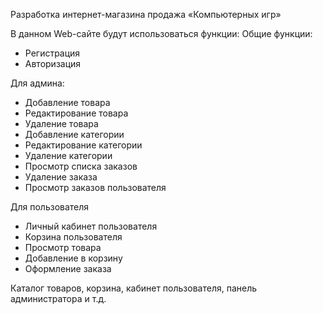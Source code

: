 Разработка интернет-магазина продажа «Компьютерных игр»

В данном Web-сайте будут использоваться функции:
Общие функции:
- Регистрация
- Авторизация

Для админа:
- Добавление товара
- Редактирование товара
- Удаление товара
- Добавление категории
- Редактирование категории
- Удаление категории
- Просмотр списка заказов
- Удаление заказа
- Просмотр заказов пользователя

Для пользователя
- Личный кабинет пользователя
- Корзина пользователя
- Просмотр товара
- Добавление в корзину
- Оформление заказа

Каталог товаров, корзина, кабинет пользователя, панель администратора и т.д.